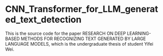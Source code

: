 # CNN_Transformer_for_LLM_generated_text_detection
This is the source code for the paper RESEARCH ON DEEP LEARNING-BASED METHODS FOR RECOGNIZING TEXT GENERATED BY LARGE LANGUAGE MODELS, which is the undergraduate thesis of student Yifei Wei.
